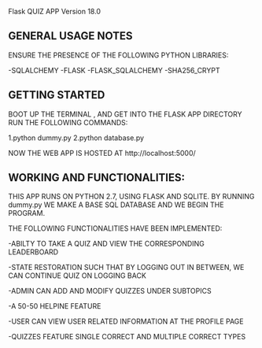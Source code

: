 Flask QUIZ APP Version 18.0

GENERAL USAGE NOTES
-------------------
ENSURE THE PRESENCE OF THE FOLLOWING PYTHON LIBRARIES:

-SQLALCHEMY
-FLASK
-FLASK_SQLALCHEMY
-SHA256_CRYPT

GETTING STARTED
---------------
BOOT UP THE TERMINAL , AND GET INTO THE FLASK APP DIRECTORY
RUN THE FOLLOWING COMMANDS:

1.python dummy.py
2.python database.py

NOW THE WEB APP IS HOSTED AT http://localhost:5000/


WORKING AND FUNCTIONALITIES:
----------------------------
THIS APP RUNS ON PYTHON 2.7, USING FLASK AND SQLITE. BY RUNNING dummy.py WE MAKE A BASE SQL DATABASE AND WE BEGIN THE PROGRAM.

THE FOLLOWING FUNCTIONALITIES HAVE BEEN IMPLEMENTED:

-ABILTY TO TAKE A QUIZ AND VIEW THE CORRESPONDING LEADERBOARD

-STATE RESTORATION SUCH THAT BY LOGGING OUT IN BETWEEN, WE CAN CONTINUE QUIZ ON LOGGING BACK

-ADMIN CAN ADD AND MODIFY QUIZZES UNDER SUBTOPICS

-A 50-50 HELPINE FEATURE

-USER CAN VIEW USER RELATED INFORMATION AT THE PROFILE PAGE

-QUIZZES FEATURE SINGLE CORRECT AND MULTIPLE CORRECT TYPES 

